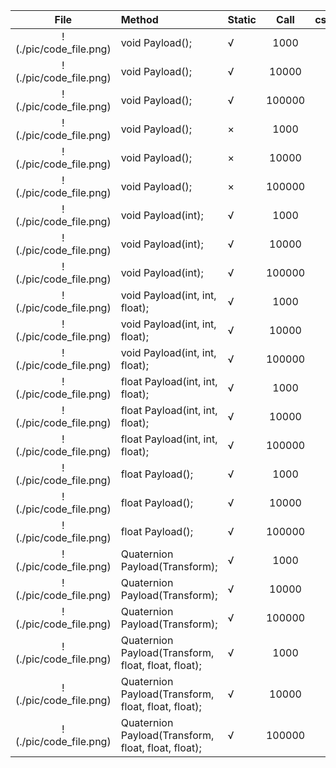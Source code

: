 | File      | Method    |  Static   | Call      | csDuration(ms)    | jsDuration(ms)    | luaDuration(ms)   | csResult  | jsResult  | luaResult |
| :----:    | :----     |  :----    | :----:    | :----:    | :----:    | :----:    | :----:    | :----:    | :----:    |
| !(./pic/code_file.png)       | void Payload();       | √       | 1000       | 0.0       | 4.9       | 3.9       | `null`       | `null`       | `null`       |
| !(./pic/code_file.png)       | void Payload();       | √       | 10000       | 0.0       | 28.3       | 29.3       | `null`       | `null`       | `null`       |
| !(./pic/code_file.png)       | void Payload();       | √       | 100000       | 0.0       | 225.5       | 283.0       | `null`       | `null`       | `null`       |
| !(./pic/code_file.png)       | void Payload();       | ×       | 1000       | 0.0       | 3.9       | 6.8       | `null`       | `null`       | `null`       |
| !(./pic/code_file.png)       | void Payload();       | ×       | 10000       | 0.0       | 19.5       | 47.8       | `null`       | `null`       | `null`       |
| !(./pic/code_file.png)       | void Payload();       | ×       | 100000       | 1.0       | 229.4       | 400.7       | `null`       | `null`       | `null`       |
| !(./pic/code_file.png)       | void Payload(int);       | √       | 1000       | 0.0       | 3.9       | 3.9       | `null`       | `null`       | `null`       |
| !(./pic/code_file.png)       | void Payload(int);       | √       | 10000       | 0.0       | 23.4       | 30.3       | `null`       | `null`       | `null`       |
| !(./pic/code_file.png)       | void Payload(int);       | √       | 100000       | 0.0       | 240.6       | 298.7       | `null`       | `null`       | `null`       |
| !(./pic/code_file.png)       | void Payload(int, int, float);       | √       | 1000       | 0.0       | 3.9       | 4.9       | `null`       | `null`       | `null`       |
| !(./pic/code_file.png)       | void Payload(int, int, float);       | √       | 10000       | 1.0       | 31.2       | 34.2       | `null`       | `null`       | `null`       |
| !(./pic/code_file.png)       | void Payload(int, int, float);       | √       | 100000       | 1.0       | 331.9       | 380.7       | `null`       | `null`       | `null`       |
| !(./pic/code_file.png)       | float Payload(int, int, float);       | √       | 1000       | 0.0       | 4.9       | 6.9       | 1501500       | 1501500       | 1501500       |
| !(./pic/code_file.png)       | float Payload(int, int, float);       | √       | 10000       | 0.0       | 32.2       | 41.0       | 1.500183E+08       | 1.50015E+08       | 150015000       |
| !(./pic/code_file.png)       | float Payload(int, int, float);       | √       | 100000       | 2.0       | 359.2       | 427.1       | 1.500022E+10       | 1.500015E+10       | 15000150000       |
| !(./pic/code_file.png)       | float Payload();       | √       | 1000       | 0.0       | 2.9       | 3.9       | 6000       | 6000       | 6000       |
| !(./pic/code_file.png)       | float Payload();       | √       | 10000       | 0.0       | 23.4       | 35.1       | 60000       | 60000       | 60000       |
| !(./pic/code_file.png)       | float Payload();       | √       | 100000       | 1.0       | 229.4       | 319.2       | 600000       | 600000       | 600000       |
| !(./pic/code_file.png)       | Quaternion Payload(Transform);       | √       | 1000       | 1.0       | 20.5       | 11.7       | (0.3, 0.3, 0.3, -0.8)       | (0.3, 0.3, 0.3, -0.8)       | (0.3, 0.3, 0.3, -0.8)       |
| !(./pic/code_file.png)       | Quaternion Payload(Transform);       | √       | 10000       | 2.0       | 45.9       | 35.1       | (-0.1, -0.1, -0.1, 1.0)       | (-0.1, -0.1, -0.1, 1.0)       | (-0.1, -0.1, -0.1, 1.0)       |
| !(./pic/code_file.png)       | Quaternion Payload(Transform);       | √       | 100000       | 26.4       | 384.1       | 351.4       | (-0.5, -0.4, -0.4, 0.6)       | (-0.5, -0.4, -0.4, 0.6)       | (-0.5, -0.4, -0.4, 0.6)       |
| !(./pic/code_file.png)       | Quaternion Payload(Transform, float, float, float);       | √       | 1000       | 0.9       | 7.8       | 5.8       | (-0.4, -0.5, -0.7, -0.2)       | (-0.4, -0.5, -0.7, -0.2)       | (-0.4, -0.5, -0.7, -0.2)       |
| !(./pic/code_file.png)       | Quaternion Payload(Transform, float, float, float);       | √       | 10000       | 6.8       | 52.7       | 48.3       | (0.4, 0.5, 0.7, 0.0)       | (0.4, 0.5, 0.7, 0.0)       | (0.4, 0.5, 0.7, 0.0)       |
| !(./pic/code_file.png)       | Quaternion Payload(Transform, float, float, float);       | √       | 100000       | 33.2       | 538.8       | 548.5       | (-0.1, -0.1, -0.2, -1.0)       | (-0.1, -0.1, -0.2, -1.0)       | (-0.1, -0.1, -0.2, -1.0)       |